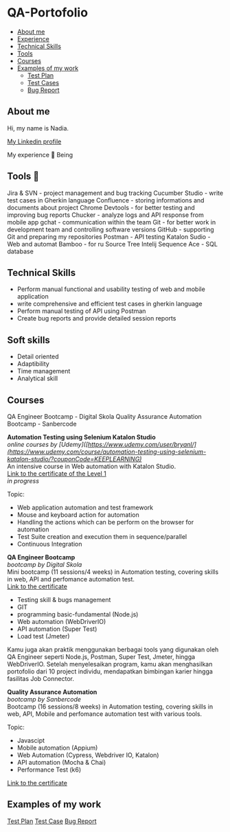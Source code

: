 # QA-Portofolio

- [About me](#about-me)
- [Experience](#my-experience)
- [Technical Skills](#technical-skill)
- [Tools](#tools)
- [Courses](#courses)
- [Examples of my work](#examples-of-my-work)
  * [Test Plan](#test-plan)
  * [Test Cases](#test-cases)
  * [Bug Report](#bug-report)



## About me
Hi, my name is Nadia. 


[My Linkedin profile](https://www.linkedin.com/in/nadia-rizki/)


My experience 🏢
Being 


## Tools 🔧
Jira & SVN - project management and bug tracking
Cucumber Studio - write test cases in Gherkin language
Confluence - storing informations and documents about project
Chrome Devtools - for better testing and improving bug reports
Chucker - analyze logs and API response from mobile app
gchat - communication within the team
Git - for better work in development team and controlling software versions
GitHub - supporting Git and preparing my repositories
Postman - API testing
Katalon Sudio - Web and automat
Bamboo - for ru
Source Tree
Intelij
Sequence Ace - SQL database


## Technical Skills
* Perform manual functional and usability testing of web and mobile application
* write comprehensive and efficient test cases in gherkin language
* Perform manual testing of API using Postman
* Create bug reports and provide detailed session reports


## Soft skills
* Detail oriented
* Adaptibility
* Time management
* Analytical skill


## Courses 
QA Engineer Bootcamp - Digital Skola
Quality Assurance Automation Bootcamp - Sanbercode

__Automation Testing using Selenium Katalon Studio__  
*online courses by [Udemy]([https://www.udemy.com/user/bryanl/](https://www.udemy.com/course/automation-testing-using-selenium-katalon-studio/?couponCode=KEEPLEARNING)*  
An intensive course in Web automation with Katalon Studio.  
[Link to the certificate of the Level 1](..)  
*in progress*

Topic:
* Web application automation and test framework
* Mouse and keyboard action for automation
* Handling the actions which can be perform on the browser for automation
* Test Suite creation and execution them in sequence/parallel
* Continuous Integration

__QA Engineer Bootcamp__  
*bootcamp by Digital Skola*  
Mini bootcamp (11 sessions/4 weeks) in Automation testing, covering skills in web, API and perfomance automation test.   
[Link to the certificate](...)

* Testing skill & bugs management
* GIT
* programming basic-fundamental (Node.js)
* Web automation (WebDriverIO)
* API automation (Super Test)
* Load test (Jmeter)

Kamu juga akan praktik menggunakan berbagai tools yang digunakan oleh QA Engineer seperti Node.js, Postman, Super Test, Jmeter, hingga WebDriverIO. Setelah menyelesaikan program, kamu akan menghasilkan portofolio dari 10 project individu, mendapatkan bimbingan karier hingga fasilitas Job Connector.

__Quality Assurance Automation__  
*bootcamp by Sanbercode*  
Bootcamp (16 sessions/8 weeks) in Automation testing, covering skills in web, API, Mobile and perfomance automation test with various tools.   

Topic:
* Javascipt 
* Mobile automation (Appium)
* Web Automation (Cypress, Webdriver IO, Katalon)
* API automation (Mocha & Chai)
* Performance Test (k6)

[Link to the certificate](....)

## Examples of my work
[Test Plan](https://drive.google.com/file/d/1KOF2en0d_FrZp8iSeLrPYc7nstS-rtZV/view?usp=sharing)
[Test Case](https://drive.google.com/file/d/1tZjlrqzS8ZvuVXNvQa0powILpFuDi9UT/view?usp=drive_link)
[Bug Report](https://drive.google.com/file/d/1C5kck1_y8XXsWUvbh0USq0_Ac31KRhM9/view?usp=sharing)


